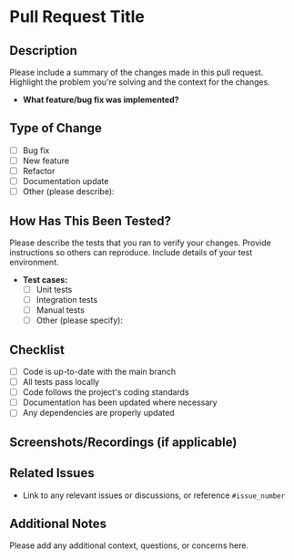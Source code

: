 # Pull Request Title

## Description
Please include a summary of the changes made in this pull request. Highlight the problem you're solving and the context for the changes.

- **What feature/bug fix was implemented?**

## Type of Change
- [ ] Bug fix
- [ ] New feature
- [ ] Refactor
- [ ] Documentation update
- [ ] Other (please describe):

## How Has This Been Tested?
Please describe the tests that you ran to verify your changes. Provide instructions so others can reproduce. Include details of your test environment.

- **Test cases:**
  - [ ] Unit tests
  - [ ] Integration tests
  - [ ] Manual tests
  - [ ] Other (please specify):

## Checklist
- [ ] Code is up-to-date with the main branch
- [ ] All tests pass locally
- [ ] Code follows the project's coding standards
- [ ] Documentation has been updated where necessary
- [ ] Any dependencies are properly updated

## Screenshots/Recordings (if applicable)

## Related Issues
- Link to any relevant issues or discussions, or reference `#issue_number`

## Additional Notes
Please add any additional context, questions, or concerns here.
